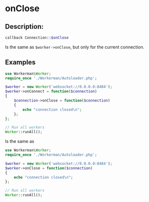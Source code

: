 # onClose
## Description:
```php
callback Connection::$onClose
```

Is the same as ```$worker->onClose```, but only for the current connection.

## Examples

```php
use Workerman\Worker;
require_once './Workerman/Autoloader.php';

$worker = new Worker('websocket://0.0.0.0:8484');
$worker->onConnect = function($connection)
{
    $connection->onClose = function($connection)
    {
        echo "connection closed\n";
    };
};

// Run all workers
Worker::runAll();
```

Is the same as

```php
use Workerman\Worker;
require_once './Workerman/Autoloader.php';

$worker = new Worker('websocket://0.0.0.0:8484');
$worker->onClose = function($connection)
{
    echo "connection closed\n";
};

// Run all workers
Worker::runAll();
```
